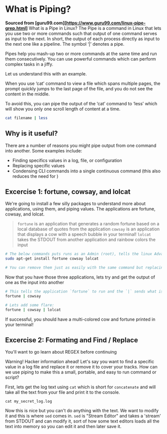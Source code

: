 # What is Piping?

__Sourced from [guru99.com][https://www.guru99.com/linux-pipe-grep.html]__
What is a Pipe in Linux?
The Pipe is a command in Linux that lets you use two or more commands such that output of one command serves as input to the next. In short, the output of each process directly as input to the next one like a pipeline. The symbol ‘|’ denotes a pipe.

Pipes help you mash-up two or more commands at the same time and run them consecutively. You can use powerful commands which can perform complex tasks in a jiffy.

Let us understand this with an example.

When you use ‘cat’ command to view a file which spans multiple pages, the prompt quickly jumps to the last page of the file, and you do not see the content in the middle.

To avoid this, you can pipe the output of the ‘cat’ command to ‘less’ which will show you only one scroll length of content at a time.

```bash
cat filename | less
```

## Why is it useful?

There are a number of reasons you might pipe output from one command into another. Some examples include:

- Finding specifics values in a log, file, or configuration
- Replacing specific values
- Condensing CLI commands into a single continuous command (this also reduces the need for )  

## Excercise 1: fortune, cowsay, and lolcat

We're going to install a few silly packages to understand more about applications, using them, and piping values. The applications are fortune, cowsay, and lolcat.

> `fortune` is an application that generates a random fortune based on a local database of quotes from the application
> `cowsay` is an application that displays a cow with a speech bubble in your terminal!
> `lolcat` takes the STDOUT from another application and rainbow colors the input

```bash
# The below commands puts runs as an Admin (root), tells the linux Advanced Packaging Tool (APT) to `install` the three applications
sudo apt-get install fortune cowsay lolcat

# You can remove them just as easily with the same command but replacing `install` with `remove`
```

Now that you have those three applications, lets try and get the output of one as the input into another

```bash
# This tells the application `fortune` to run and the `|` sends what is generated, or the standard output (STDOUT) to the next application as an INPUT. Cowsay then takes the INPUT and uses it and prints to the console.
fortune | cowsay

# Lets add some flare:
fortune | cowsay | lolcat
```

If successful, you should have a multi-colored cow and fortune printed in your terminal!

## Excercise 2: Formating and Find / Replace

You'll want to go learn about REGEX before continuing

Warning! Hacker information ahead! Let's say you want to find a specific value in a log file and replace it or remove it to cover your tracks. How can we use piping to make this a small, portable, and easy to run command or script?

First, lets get the log text using `cat` which is short for `concatenate` and will take all the text from your file and print it to the console.

`cat my_secret_log.log`

Now this is nice but you can't do anything with the text. We want to modify it and this is where `sed` comes in. `sed` is "Stream Editor" and takes a 'stream' from STDOUT and can modify it, sort of how some text editors loads all the text into memory so you can edit it and then later save it.
